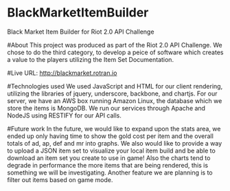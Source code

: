 # BlackMarketItemBuilder
Black Market Item Builder for Riot 2.0 API Challenge

#About
This project was produced as part of the Riot 2.0 API Challenge. We chose to do the third category, to develop a peice of software which creates a value to the players utilizing the Item Set Documentation.

#Live URL:
http://blackmarket.rotran.io

#Technologies used
We used JavaScript and HTML for our client rendering, utilizing the libraries of jquery, underscore, backbone, and chartjs. For our server, we have an AWS box running Amazon Linux, the database which we store the items is MongoDB. We run our services through Apache and NodeJS using RESTIFY for our API calls.

#Future work
In the future, we would like to expand upon the stats area, we ended up only having time to show the gold cost per item and the overall totals of ad, ap, def and mr into graphs. We also would like to provide a way to upload a JSON item set to visualize your local item build and be able to download an item set you create to use in game! Also the charts tend to degrade in performance the more items that are being rendered, this is something we will be investigating. Another feature we are planning is to filter out items based on game mode.